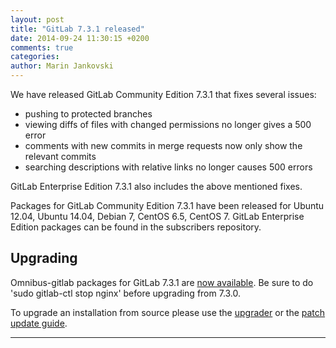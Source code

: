 ```yaml
---
layout: post
title: "GitLab 7.3.1 released"
date: 2014-09-24 11:30:15 +0200
comments: true
categories:
author: Marin Jankovski
---
```


We have released GitLab Community Edition 7.3.1 that fixes several issues:

- pushing to protected branches
- viewing diffs of files with changed permissions no longer gives a 500 error
- comments with new commits in merge requests now only show the relevant commits
- searching descriptions with relative links no longer causes 500 errors

GitLab Enterprise Edition 7.3.1 also includes the above mentioned fixes.

<!--more-->

Packages for GitLab Community Edition 7.3.1 have been released for Ubuntu 12.04, Ubuntu 14.04, Debian 7, CentOS 6.5, CentOS 7.
GitLab Enterprise Edition packages can be found in the subscribers repository.

## Upgrading

Omnibus-gitlab packages for GitLab 7.3.1 are [now
available](https://about.gitlab.com/downloads/).
Be sure to do 'sudo gitlab-ctl stop nginx' before upgrading from 7.3.0.

To upgrade an installation
from source please use the
[upgrader](http://doc.gitlab.com/ce/update/upgrader.html) or the [patch update
guide](http://doc.gitlab.com/ce/update/patch_versions.html).

- - -
